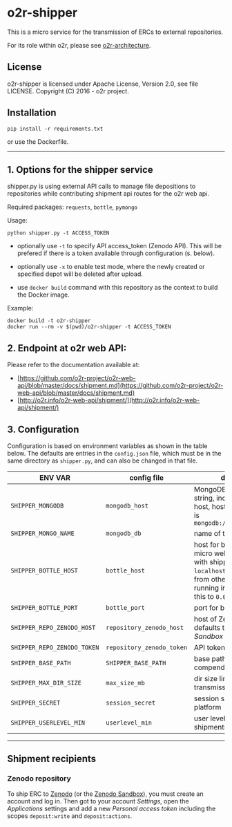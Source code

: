 # o2r-shipper

This is a micro service for the transmission of ERCs to external repositories.

For its role within o2r, please see [o2r-architecture](https://github.com/o2r-project/architecture).

## License

o2r-shipper is licensed under Apache License, Version 2.0, see file LICENSE. Copyright (C) 2016 - o2r project.

## Installation

    pip install -r requirements.txt

or use the Dockerfile.

---

## 1. Options for the shipper service

shipper.py is using external API calls to manage file depositions to repositories while contributing shipment api routes for the o2r web api.

Required packages: ```requests```, ```bottle```, ```pymongo```

Usage:

    python shipper.py -t ACCESS_TOKEN

+ optionally use ```-t``` to specify API access_token (Zenodo API). This will be prefered if there is a token available through configuration (s. below).
+ optionally use ```-x``` to enable test mode, where the newly created or specified depot will be deleted after upload.

+ use ```docker build``` command with this repository as the context to build the Docker image.

Example:

    docker build -t o2r-shipper
    docker run --rm -v $(pwd)/o2r-shipper -t ACCESS_TOKEN

## 2. Endpoint at o2r web API:

Please refer to the documentation available at:

+ [https://github.com/o2r-project/o2r-web-api/blob/master/docs/shipment.md](https://github.com/o2r-project/o2r-web-api/blob/master/docs/shipment.md)
+ [http://o2r.info/o2r-web-api/shipment/](http://o2r.info/o2r-web-api/shipment/)

## 3. Configuration

Configuration is based on environment variables as shown in the table below. The defaults are entries in the `config.json` file, which must be in the same directory as `shipper.py`, and can also be changed in that file.

**ENV VAR** | **config file** | **description**
------ | ------ | ------
`SHIPPER_MONGODB` | `mongodb_host` | MongoDB connection string, including protocol, host, host and port, default is `mongodb://localhost:27017/`
`SHIPPER_MONGO_NAME` | `mongodb_db` | name of the MongoDB
`SHIPPER_BOTTLE_HOST` | `bottle_host` | host for bottle, the WSGI micro web-framework used with shipper; default is `localhost`, to allows access from other local services running in containers, set this to `0.0.0.0`
`SHIPPER_BOTTLE_PORT` | `bottle_port` | port for bottle
`SHIPPER_REPO_ZENODO_HOST` | `repository_zenodo_host` | host of Zenodo's API, defaults to _Zenodo Sandbox_
`SHIPPER_REPO_ZENODO_TOKEN` | `repository_zenodo_token` | API token for zenodo
`SHIPPER_BASE_PATH` | `SHIPPER_BASE_PATH` | base path of target compendium
`SHIPPER_MAX_DIR_SIZE` | `max_size_mb` | dir size limit for transmission
`SHIPPER_SECRET` | `session_secret` | session secret for the o2r platform
`SHIPPER_USERLEVEL_MIN` | `userlevel_min` | user level needed to do shipments

---

## Shipment recipients

### Zenodo repository

To ship ERC to [Zenodo](https://zenodo.org) (or the [Zenodo Sandbox](https://sandbox.zenodo.org)), you must create an account and log in.
Then got to your account _Settings_, open the _Applications_ settings and add a new _Personal access token_ including the scopes `deposit:write` and `deposit:actions`.
